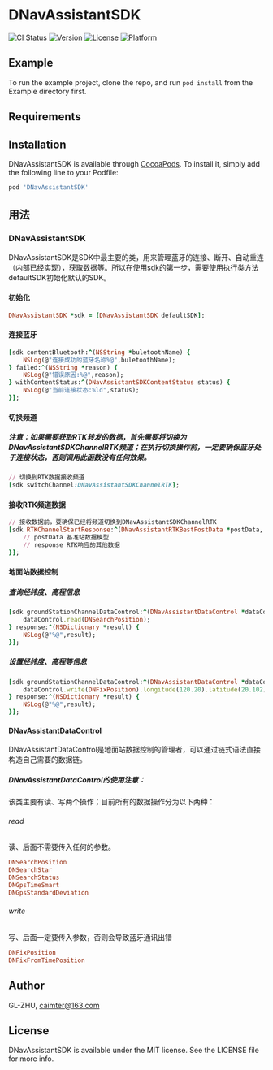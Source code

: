# DNavAssistantSDK

[![CI Status](http://img.shields.io/travis/GL-ZHU/DNavAssistantSDK.svg?style=flat)](https://travis-ci.org/GL-ZHU/DNavAssistantSDK)
[![Version](https://img.shields.io/cocoapods/v/DNavAssistantSDK.svg?style=flat)](http://cocoapods.org/pods/DNavAssistantSDK)
[![License](https://img.shields.io/cocoapods/l/DNavAssistantSDK.svg?style=flat)](http://cocoapods.org/pods/DNavAssistantSDK)
[![Platform](https://img.shields.io/cocoapods/p/DNavAssistantSDK.svg?style=flat)](http://cocoapods.org/pods/DNavAssistantSDK)

## Example

To run the example project, clone the repo, and run `pod install` from the Example directory first.

## Requirements

## Installation

DNavAssistantSDK is available through [CocoaPods](http://cocoapods.org). To install
it, simply add the following line to your Podfile:

```ruby
pod 'DNavAssistantSDK'
```
## 用法
### DNavAssistantSDK

DNavAssistantSDK是SDK中最主要的类，用来管理蓝牙的连接、断开、自动重连（内部已经实现），获取数据等。所以在使用sdk的第一步，需要使用执行类方法defaultSDK初始化默认的SDK。
#### 初始化
```ruby
DNavAssistantSDK *sdk = [DNavAssistantSDK defaultSDK];
```
#### 连接蓝牙
```ruby
[sdk contentBluetooth:^(NSString *buletoothName) {
    NSLog(@"连接成功的蓝牙名称%@",buletoothName);
} failed:^(NSString *reason) {
    NSLog(@"错误原因:%@",reason);
} withContentStatus:^(DNavAssistantSDKContentStatus status) {
    NSLog(@"当前连接状态:%ld",status);
}];
```
#### 切换频道
##### 注意：如果需要获取RTK转发的数据，首先需要将切换为DNavAssistantSDKChannelRTK频道；在执行切换操作前，一定要确保蓝牙处于连接状态，否则调用此函数没有任何效果。
```ruby
// 切换到RTK数据接收频道
[sdk switchChannel:DNavAssistantSDKChannelRTK];
```
#### 接收RTK频道数据
```ruby
// 接收数据前，要确保已经将频道切换到DNavAssistantSDKChannelRTK
[sdk RTKChannelStartResponse:^(DNavAssistantRTKBestPostData *postData, NSData *response) {
    // postData 基准站数据模型
    // response RTK响应的其他数据
}];
```
#### 地面站数据控制
##### 查询经纬度、高程信息
```ruby
[sdk groundStationChannelDataControl:^(DNavAssistantDataControl *dataControl) {
    dataControl.read(DNSearchPosition);
} response:^(NSDictionary *result) {
    NSLog(@"%@",result);
}];
```
##### 设置经纬度、高程等信息
```ruby
[sdk groundStationChannelDataControl:^(DNavAssistantDataControl *dataControl) {
    dataControl.write(DNFixPosition).longitude(120.20).latitude(20.102).height(10.21);
} response:^(NSDictionary *result) {
    NSLog(@"%@",result);
}];
```
#### DNavAssistantDataControl
DNavAssistantDataControl是地面站数据控制的管理者，可以通过链式语法直接构造自己需要的数据链。
##### DNavAssistantDataControl的使用注意：
该类主要有读、写两个操作；目前所有的数据操作分为以下两种：
###### read
读、后面不需要传入任何的参数。
```ruby
DNSearchPosition
DNSearchStar
DNSearchStatus
DNGpsTimeSmart
DNGpsStandardDeviation
```
###### write
写、后面一定要传入参数，否则会导致蓝牙通讯出错
```ruby
DNFixPosition
DNFixFromTimePosition
```

## Author

GL-ZHU, caimter@163.com

## License

DNavAssistantSDK is available under the MIT license. See the LICENSE file for more info.
